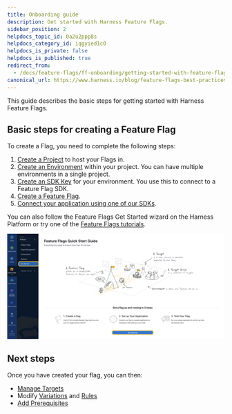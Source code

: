 ```yaml
---
title: Onboarding guide
description: Get started with Harness Feature Flags.
sidebar_position: 2
helpdocs_topic_id: 0a2u2ppp8s
helpdocs_category_id: iqgyied1c0
helpdocs_is_private: false
helpdocs_is_published: true
redirect_from:
  - /docs/feature-flags/ff-onboarding/getting-started-with-feature-flags
canonical_url: https://www.harness.io/blog/feature-flags-best-practices
---
```


This guide describes the basic steps for getting started with Harness Feature Flags.

## Basic steps for creating a Feature Flag

To create a Flag, you need to complete the following steps:

1. [Create a Project](/docs/feature-flags/use-ff/ff-creating-flag/create-a-project) to host your Flags in.
2. [Create an Environment](/docs/feature-flags/use-ff/ff-creating-flag/create-a-project#create-an-environment) within your project. You can have multiple environments in a single project.
3. [Create an SDK Key](/docs/feature-flags/use-ff/ff-creating-flag/create-a-project#create-an-sdk-key) for your environment. You use this to connect to a Feature Flag SDK.
4. [Create a Feature Flag](/docs/feature-flags/use-ff/ff-creating-flag/create-a-feature-flag).
5. [Connect your application using one of our SDKs](/docs/feature-flags/use-ff/ff-sdks/sdk-overview/client-side-and-server-side-sdks).

You can also follow the Feature Flags Get Started wizard on the Harness Platform or try one of the [Feature Flags tutorials](./tutorials.md).

![A screenshot of the Harness Platform that highlights the Get Started button on the left navigation.](./static/2-getting-started-with-feature-flags-01.png)

## Next steps

Once you have created your flag, you can then:

* [Manage Targets](/docs/feature-flags/use-ff/ff-target-management/targeting-users-with-flags)
* Modify [Variations](/docs/feature-flags/use-ff/ff-creating-flag/manage-variations) and [Rules](/docs/feature-flags/use-ff/ff-target-management/targeting-users-with-flags)
* [Add Prerequisites](/docs/feature-flags/use-ff/ff-creating-flag/add-prerequisites-to-feature-flag)
